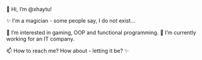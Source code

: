 👋 Hi, I’m @xhaytu!

✨ I'm a magician - some people say, I do not exist...

👀 I’m interested in gaming, OOP and functional programming.
🌱 I’m currently working for an IT company.

📫 How to reach me? How about - letting it be? ✨

<!---
xhaytu/xhaytu is a ✨ special ✨ repository because its `README.md` (this file) appears on your GitHub profile.
You can click the Preview link to take a look at your changes.
--->
